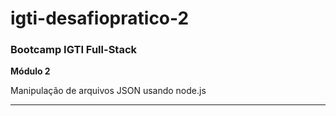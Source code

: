 # igti-desafiopratico-2

### Bootcamp IGTI Full-Stack

**Módulo 2**

<p>Manipulação de arquivos JSON usando node.js</p>


<hr/>
